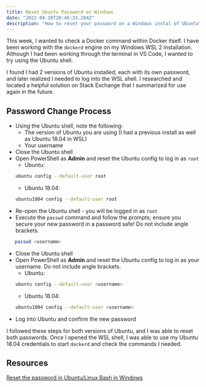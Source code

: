 ```yaml
---
title: Reset Ubuntu Password on Windows
date: "2022-04-10T20:46:33.284Z"
description: "How to reset your password on a Windows instal of Ubuntu"
---
```


This week, I wanted to check a Docker command within Docker itself. I have been working with the `dockerd` engine on my Windows WSL 2 installation. Although I had been working through the terminal in VS Code, I wanted to try using the Ubuntu shell.

I found I had 2 versions of Ubuntu installed, each with its own password, and later realized I needed to log into the WSL shell. I researched and located a helpful solution on Stack Exchange that I summarized for use again in the future.

## Password Change Process

- Using the Ubuntu shell, note the following:
  - The version of Ubuntu you are using (I had a previous install as well as Ubuntu 18.04 in WSL)
  - Your username
- Close the Ubuntu shell
- Open PowerShell as **Admin** and reset the Ubuntu config to log in as `root`
  - Ubuntu:
  ```bash
  ubuntu config --default-user root
  ```
  - Ubuntu 18.04:
  ```bash
  ubuntu1804 config --default-user root
  ```
- Re-open the Ubuntu shell - you will be logged in as `root`
- Execute the `passwd` command and follow the prompts; ensure you secure your new password in a password safe! Do not include angle brackets.

```bash
   passwd <username>
```

- Close the Ubuntu shell
- Open PowerShell as **Admin** and reset the Ubuntu config to log in as your username. Do not include angle brackets.
  - Ubuntu:
  ```bash
  ubuntu config --default-user <username>
  ```
  - Ubuntu 18.04:
  ```bash
  ubuntu1804 config --default-user <username>
  ```
- Log into Ubuntu and confirm the new password

I followed these steps for both versions of Ubuntu, and I was able to reset both passwords. Once I opened the WSL shell, I was able to use my Ubuntu 18.04 credentials to start `dockerd` and check the commands I needed.

## Resources

[Reset the password in Ubuntu/Linux Bash in Windows](https://askubuntu.com/questions/772050/reset-the-password-in-ubuntu-linux-bash-in-windows)

